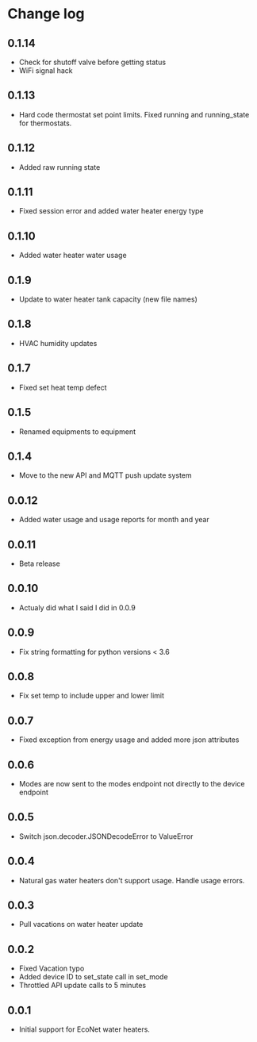 # Change log

## 0.1.14
- Check for shutoff valve before getting status
- WiFi signal hack

## 0.1.13
- Hard code thermostat set point limits. Fixed running and running_state for thermostats.

## 0.1.12
- Added raw running state

## 0.1.11
- Fixed session error and added water heater energy type

## 0.1.10
- Added water heater water usage

## 0.1.9
- Update to water heater tank capacity (new file names)

## 0.1.8
- HVAC humidity updates

## 0.1.7
- Fixed set heat temp defect

## 0.1.5
- Renamed equipments to equipment

## 0.1.4
- Move to the new API and MQTT push update system

## 0.0.12
- Added water usage and usage reports for month and year

## 0.0.11
- Beta release

## 0.0.10
- Actualy did what I said I did in 0.0.9

## 0.0.9
- Fix string formatting for python versions < 3.6

## 0.0.8
- Fix set temp to include upper and lower limit

## 0.0.7
- Fixed exception from energy usage and added more json attributes

## 0.0.6
- Modes are now sent to the modes endpoint not directly to the device endpoint

## 0.0.5
- Switch json.decoder.JSONDecodeError to ValueError

## 0.0.4
- Natural gas water heaters don't support usage. Handle usage errors.

## 0.0.3
- Pull vacations on water heater update

## 0.0.2
- Fixed Vacation typo
- Added device ID to set_state call in set_mode
- Throttled API update calls to 5 minutes

## 0.0.1
- Initial support for EcoNet water heaters.
